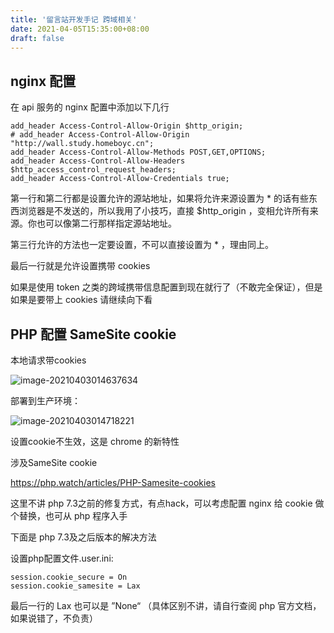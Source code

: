 ```yaml
---
title: '留言站开发手记 跨域相关'
date: 2021-04-05T15:35:00+08:00
draft: false
---
```


## nginx 配置

在 api 服务的 nginx 配置中添加以下几行

```nginx
add_header Access-Control-Allow-Origin $http_origin;
# add_header Access-Control-Allow-Origin "http://wall.study.homeboyc.cn";
add_header Access-Control-Allow-Methods POST,GET,OPTIONS;
add_header Access-Control-Allow-Headers $http_access_control_request_headers;
add_header Access-Control-Allow-Credentials true;
```

第一行和第二行都是设置允许的源站地址，如果将允许来源设置为 * 的话有些东西浏览器是不发送的，所以我用了小技巧，直接 $http_origin ，变相允许所有来源。你也可以像第二行那样指定源站地址。

第三行允许的方法也一定要设置，不可以直接设置为 * ，理由同上。

最后一行就是允许设置携带 cookies

如果是使用 token 之类的跨域携带信息配置到现在就行了（不敢完全保证），但是如果是要带上 cookies 请继续向下看



## PHP 配置 SameSite cookie

本地请求带cookies

![image-20210403014637634](https://i.loli.net/2021/04/03/GNPg2LBXkyjIuz4.png)

部署到生产环境：

![image-20210403014718221](https://i.loli.net/2021/04/03/2a9R1lXmoO4Ssv6.png)

设置cookie不生效，这是 chrome 的新特性

涉及SameSite cookie

https://php.watch/articles/PHP-Samesite-cookies

这里不讲 php 7.3之前的修复方式，有点hack，可以考虑配置 nginx 给 cookie 做个替换，也可从 php 程序入手

下面是 php 7.3及之后版本的解决方法

设置php配置文件.user.ini:

```
session.cookie_secure = On
session.cookie_samesite = Lax
```

最后一行的 Lax 也可以是 ”None“ （具体区别不讲，请自行查阅 php 官方文档，如果说错了，不负责）

